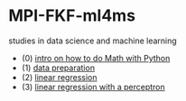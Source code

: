 # MPI-FKF-ml4ms
studies in data science and machine learning

* (0) [intro on how to do Math with Python](https://github.com/ricogutzler/MPIFKF_studygroup/blob/master/0_math-in-pyhton.ipynb)
* (1) [data preparation](https://github.com/ricogutzler/MPIFKF_studygroup/blob/master/1_data_handling.ipynb)
* (2) [linear regression](https://github.com/ricogutzler/MPIFKF_studygroup/blob/master/2_regression.ipynb)
* (3) [linear regression with a perceptron](https://github.com/ricogutzler/MPI-FKF-ml4ms/blob/master/3_perceptron_regressor.ipynb)
